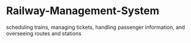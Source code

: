 # Railway-Management-System
scheduling trains, managing tickets, handling passenger information, and overseeing routes and stations

